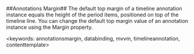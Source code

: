 ##Annotations Margin##
The default top margin of a timeline annotation instance equals the height of the period items, positioned on top of the timeline line. You can change the default top margin value of an annotation instance using the Margin property.

<keywords: annotationsmargin, databinding, mvvm, timelineannotation, contenttemplate>